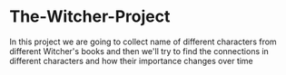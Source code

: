 # The-Witcher-Project
In this project we are going to collect name of different characters from different Witcher's books and then we'll try to find the connections in different characters and how their importance changes over time
